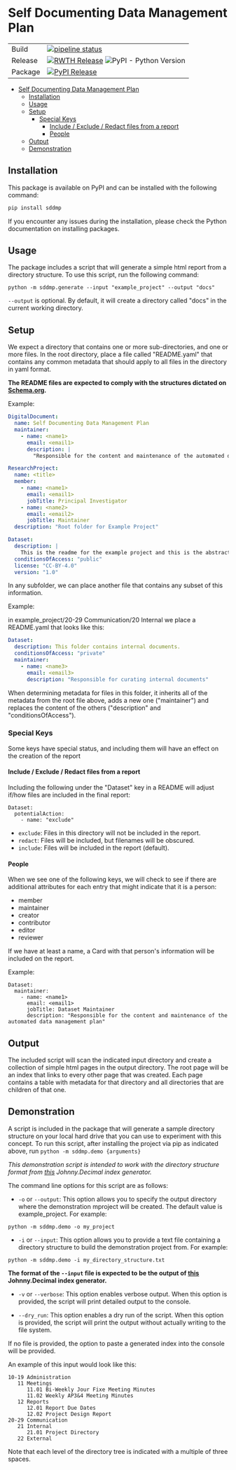 # Self Documenting Data Management Plan

|         |                                                                                                                                                                                                                                                                                                                                 |
| ------- | ------------------------------------------------------------------------------------------------------------------------------------------------------------------------------------------------------------------------------------------------------------------------------------------------------------------------------- |
| Build   | [![pipeline status](https://git.rwth-aachen.de/dl/productivity-tools/self-documenting-data-management-plan/badges/main/pipeline.svg)](https://git.rwth-aachen.de/dl/productivity-tools/self-documenting-data-management-plan/-/commits/main)                                                                                    |
| Release | [![RWTH Release](https://git.rwth-aachen.de/dl/productivity-tools/self-documenting-data-management-plan/-/badges/release.svg?key_text=RWTH%20GitLab)](https://git.rwth-aachen.de/dl/productivity-tools/self-documenting-data-management-plan/-/releases) ![PyPI - Python Version](https://img.shields.io/pypi/pyversions/sddmp) |
| Package | [![PyPI Release](https://img.shields.io/pypi/v/sddmp.svg)](https://pypi.org/project/sddmp/)                                                                                                                                                                                                                                     |

- [Self Documenting Data Management Plan](#self-documenting-data-management-plan)
  - [Installation](#installation)
  - [Usage](#usage)
  - [Setup](#setup)
    - [Special Keys](#special-keys)
      - [Include / Exclude / Redact files from a report](#include--exclude--redact-files-from-a-report)
      - [People](#people)
  - [Output](#output)
  - [Demonstration](#demonstration)

## Installation

This package is available on PyPI and can be installed with the following command:

```bash
pip install sddmp
```

If you encounter any issues during the installation, please check the Python documentation on
installing packages.

## Usage

The package includes a script that will generate a simple html report from a directory structure.
To use this script, run the following command:

`python -m sddmp.generate --input "example_project" --output "docs"`

`--output`  is optional. By default, it will create a directory called "docs" in the current
working directory.

## Setup

We expect a directory that contains one or more sub-directories, and one or more files. In the
root directory, place a file called "README.yaml" that contains any common metadata that should
apply to all files in the directory in yaml format.

**The README files are expected to comply with the structures dictated on
[Schema.org](https://schema.org/).**

Example:

```yaml
DigitalDocument:
  name: Self Documenting Data Management Plan
  maintainer:
    - name: <name1>
      email: <email1>
      description: |
        "Responsible for the content and maintenance of the automated data management plan"

ResearchProject:
  name: <title>
  member:
    - name: <name1>
      email: <email1>
      jobTitle: Principal Investigator
    - name: <name2>
      email: <email2>
      jobTitle: Maintainer
  description: "Root folder for Example Project"

Dataset:
  description: |
    This is the readme for the example project and this is the abstract for the dataset.
  conditionsOfAccess: "public"
  license: "CC-BY-4.0"
  version: "1.0"
```

In any subfolder, we can place another file that contains any subset of this information.

Example:

in example_project/20-29 Communication/20 Internal we place a README.yaml that looks like this:
```yaml
Dataset:
  description: This folder contains internal documents.
  conditionsOfAccess: "private"
  maintainer:
    - name: <name3>
      email: <email3>
      description: "Responsible for curating internal documents"
```

When determining metadata for files in this folder, it inherits all of the metadata from the root
file above, adds a new one ("maintainer") and replaces the content of the others ("description"
and "conditionsOfAccess").

### Special Keys

Some keys have special status, and including them will have an effect on the creation of the
report

#### Include / Exclude / Redact files from a report

Including the following under the "Dataset" key in a README will adjust if/how files are included
in the final report:

```
Dataset:
  potentialAction:
    - name: "exclude"
```

- `exclude`: Files in this directory will not be included in the report.
- `redact`: Files will be included, but filenames will be obscured.
- `include`: Files will be included in the report (default).

#### People

When we see one of the following keys, we will check to see if there are additional attributes
for each entry that might indicate that it is a person:
- member
- maintainer
- creator
- contributor
- editor
- reviewer

If we have at least a name, a Card with that person's information will be included on the report.

Example:

```
Dataset:
  maintainer:
    - name: <name1>
      email: <email1>
      jobTitle: Dataset Maintainer
      description: "Responsible for the content and maintenance of the automated data management plan"
```

## Output

The included script will scan the indicated input directory and create a collection of simple html
pages in the output directory. The root page will be an index that links to every other page that
was created. Each page contains a table with metadata for that directory and all directories that
are children of that one.

## Demonstration

A script is included in the package that will generate a sample directory structure on your local
hard drive that you can use to experiment with this concept. To run this script, after installing
the project via pip as indicated above, run `python -m sddmp.demo {arguments}`

*This demonstration script is intended to work with the directory structure format from
[this](https://johnny-decimal-generator.netlify.app/) Johnny.Decimal index generator.*

The command line options for this script are as follows:

- `-o` or `--output`: This option allows you to specify the output directory where the
demonstration mproject will be created. The default value is example_project. For example:
```
python -m sddmp.demo -o my_project
```

- `-i` or `--input`: This option allows you to provide a text file containing a directory structure to
build the demonstration project from. For example:
```
python -m sddmp.demo -i my_directory_structure.txt
```
**The format of the `--input` file is expected to be the output of
[this](https://johnny-decimal-generator.netlify.app/) Johnny.Decimal index generator.**

- `-v` or `--verbose`: This option enables verbose output. When this option is provided, the script
will print detailed output to the console.

- `--dry_run`: This option enables a dry run of the script. When this option is provided, the script
will print the output without actually writing to the file system.

If no file is provided, the option to paste a generated index into the console will be provided.

An example of this input would look like this:
```
10-19 Administration
   11 Meetings
      11.01 Bi-Weekly Jour Fixe Meeting Minutes
      11.02 Weekly AP3&4 Meeting Minutes
   12 Reports
      12.01 Report Due Dates
      12.02 Project Design Report
20-29 Communication
   21 Internal
      21.01 Project Directory
   22 External
```

Note that each level of the directory tree is indicated with a multiple of three spaces.
